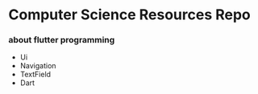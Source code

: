 # Computer Science Resources Repo
### about flutter programming
- Ui
- Navigation
- TextField
- Dart
